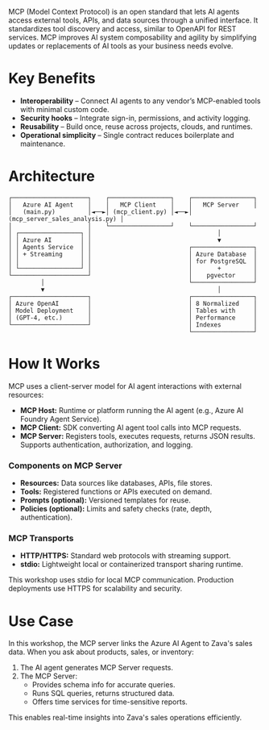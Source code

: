 MCP (Model Context Protocol) is an open standard that lets AI agents access external tools, APIs, and data sources through a unified interface. It standardizes tool discovery and access, similar to OpenAPI for REST services. MCP improves AI system composability and agility by simplifying updates or replacements of AI tools as your business needs evolve.

# Key Benefits

- **Interoperability** – Connect AI agents to any vendor’s MCP-enabled tools with minimal custom code.  
- **Security hooks** – Integrate sign-in, permissions, and activity logging.  
- **Reusability** – Build once, reuse across projects, clouds, and runtimes.  
- **Operational simplicity** – Single contract reduces boilerplate and maintenance.

# Architecture

```
┌─────────────────────┐    ┌─────────────────┐    ┌─────────────────┐
│   Azure AI Agent    │    │   MCP Client    │    │   MCP Server    │
│   (main.py)         │◄──►│ (mcp_client.py) │◄──►│ (mcp_server_sales_analysis.py) │
│                     │    └─────────────────┘    └─────────────────┘
│ ┌─────────────────┐ │                                   │
│ │ Azure AI        │ │                                   ▼
│ │ Agents Service  │ │                           ┌─────────────────┐
│ │ + Streaming     │ │                           │ Azure Database  │
│ │                 │ │                           │ for PostgreSQL  │
│ └─────────────────┘ │                           │       +         │
└─────────────────────┘                           │    pgvector     │
         │                                        └─────────────────┘
         ▼                                                │
┌─────────────────────┐                           ┌─────────────────┐
│ Azure OpenAI        │                           │ 8 Normalized    │
│ Model Deployment    │                           │ Tables with     │
│ (GPT-4, etc.)       │                           │ Performance     │
└─────────────────────┘                           │ Indexes         │
                                                  └─────────────────┘
```

# How It Works

MCP uses a client-server model for AI agent interactions with external resources:

- **MCP Host:** Runtime or platform running the AI agent (e.g., Azure AI Foundry Agent Service).  
- **MCP Client:** SDK converting AI agent tool calls into MCP requests.  
- **MCP Server:** Registers tools, executes requests, returns JSON results. Supports authentication, authorization, and logging.

### Components on MCP Server

- **Resources:** Data sources like databases, APIs, file stores.  
- **Tools:** Registered functions or APIs executed on demand.  
- **Prompts (optional):** Versioned templates for reuse.  
- **Policies (optional):** Limits and safety checks (rate, depth, authentication).

### MCP Transports

- **HTTP/HTTPS:** Standard web protocols with streaming support.  
- **stdio:** Lightweight local or containerized transport sharing runtime.

This workshop uses stdio for local MCP communication. Production deployments use HTTPS for scalability and security.

# Use Case

In this workshop, the MCP server links the Azure AI Agent to Zava's sales data. When you ask about products, sales, or inventory:

1. The AI agent generates MCP Server requests.  
2. The MCP Server:  
    - Provides schema info for accurate queries.  
    - Runs SQL queries, returns structured data.  
    - Offers time services for time-sensitive reports.

This enables real-time insights into Zava's sales operations efficiently.
